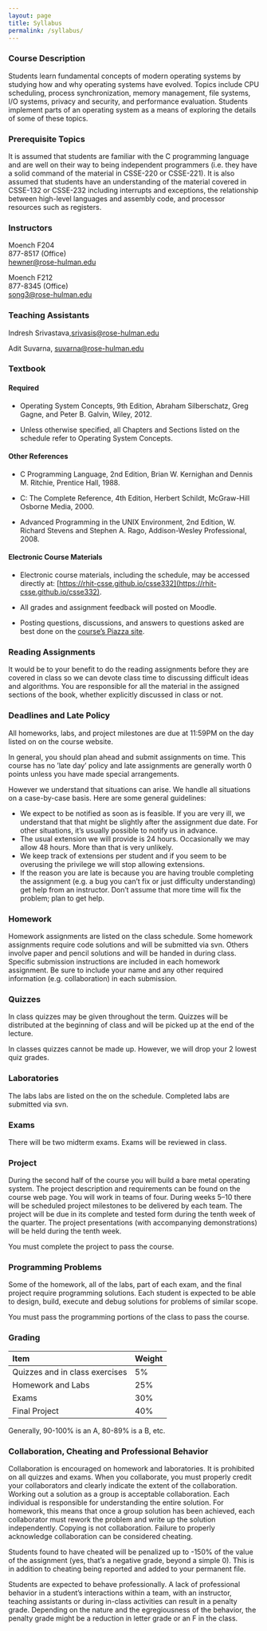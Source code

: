 ```yaml
---
layout: page
title: Syllabus
permalink: /syllabus/
---
```


### Course Description

Students learn fundamental concepts of modern operating systems by studying how and why operating systems have evolved. Topics include CPU scheduling, process synchronization, memory management, file systems, I/O systems, privacy and security, and performance evaluation. Students implement parts of an operating system as a means of exploring the details of some of these topics.

### Prerequisite Topics

It is assumed that students are familiar with the C programming language and are well on their way to being independent programmers (i.e. they have a solid command of the material in CSSE-220 or CSSE-221). It is also assumed that students have an understanding of the material covered in CSSE-132 or CSSE-232 including interrupts and exceptions, the relationship between high-level languages and assembly code, and processor resources such as registers.

### Instructors

Moench F204<br> 
877-8517 (Office)<br> 
[hewner@rose-hulman.edu](mailto:hewner@rose-hulman.edu)<br>

Moench F212<br>
877-8345 (Office)<br>
[song3@rose-hulman.edu](mailto:song3@rose-hulman.edu)<br>

### Teaching Assistants

Indresh Srivastava,[srivasis@rose-hulman.edu](srivasis@rose-hulman.edu)

Adit Suvarna, [suvarna@rose-hulman.edu](suvarna@rose-hulman.edu)

### Textbook

#### Required

* Operating System Concepts, 9th Edition, Abraham Silberschatz, Greg Gagne, and Peter B. Galvin, Wiley, 2012.

* Unless otherwise specified, all Chapters and Sections listed on the schedule refer to Operating System Concepts.

#### Other References

* C Programming Language, 2nd Edition, Brian W. Kernighan and Dennis M. Ritchie, Prentice Hall, 1988.

* C: The Complete Reference, 4th Edition, Herbert Schildt, McGraw-Hill Osborne Media, 2000.

* Advanced Programming in the UNIX Environment, 2nd Edition, W. Richard Stevens and Stephen A. Rago, Addison-Wesley Professional, 2008.

#### Electronic Course Materials

* Electronic course materials, including the schedule, may be accessed directly at:
[https://rhit-csse.github.io/csse332](https://rhit-csse.github.io/csse332).

* All grades and assignment feedback will posted on Moodle.

* Posting questions, discussions, and answers to questions asked are best done on the [course’s Piazza site](https://piazza.com/rose-hulman/spring2018/csse332/home).

### Reading Assignments

It would be to your benefit to do the reading assignments before they are covered in class so we can devote class time to discussing difficult ideas and algorithms. You are responsible for all the material in the assigned sections of the book, whether explicitly discussed in class or not.

### Deadlines and Late Policy

All homeworks, labs, and project milestones are due at 11:59PM on the day listed on on the course website.

In general, you should plan ahead and submit assignments on time. This course has no ’late day’ policy and late assignments are generally worth 0 points unless you have made special arrangements.

However we understand that situations can arise. We handle all situations on a case-by-case basis. Here are some general guidelines:

* We expect to be notified as soon as is feasible. If you are very ill, we understand that that might be slightly after the assignment due date. For other situations, it’s usually possible to notify us in advance.
* The usual extension we will provide is 24 hours. Occasionally we may allow 48 hours. More than that is very unlikely.
* We keep track of extensions per student and if you seem to be overusing the privilege we will stop allowing extensions.
* If the reason you are late is because you are having trouble completing the assignment (e.g. a bug you can’t fix or just difficulty understanding) get help from an instructor. Don’t assume that more time will fix the problem; plan to get help.

### Homework

Homework assignments are listed on the class schedule. Some homework assignments require code solutions and will be submitted via svn. Others involve paper and pencil solutions and will be handed in during class. Specific submission instructions are included in each homework assignment. Be sure to include your name and any other required information (e.g. collaboration) in each submission.

### Quizzes

In class quizzes may be given throughout the term. Quizzes will be distributed at the beginning of class and will be picked up at the end of the lecture.

In classes quizzes cannot be made up. However, we will drop your 2 lowest quiz grades.

### Laboratories

The labs labs are listed on the on the schedule. Completed labs are submitted via svn.

### Exams

There will be two midterm exams. Exams will be reviewed in class.

### Project

During the second half of the course you will build a bare metal operating system. The project description and requirements can be found on the course web page. You will work in teams of four. During weeks 5–10 there will be scheduled project milestones to be delivered by each team. The project will be due in its complete and tested form during the tenth week of the quarter. The project presentations (with accompanying demonstrations) will be held during the tenth week.

You must complete the project to pass the course.

### Programming Problems

Some of the homework, all of the labs, part of each exam, and the final project require programming solutions. Each student is expected to be able to design, build, execute and debug solutions for problems of similar scope.

You must pass the programming portions of the class to pass the course.

### Grading

Item                          | Weight
:----------------------------- |:-------
Quizzes and in class exercises|	5%
Homework and Labs|	25%
Exams|	30%
Final Project|	40%

Generally, 90-100% is an A, 80-89% is a B, etc.

### Collaboration, Cheating and Professional Behavior

Collaboration is encouraged on homework and laboratories. It is prohibited on all quizzes and exams. When you collaborate, you must properly credit your collaborators and clearly indicate the extent of the collaboration. Working out a solution as a group is acceptable collaboration. Each individual is responsible for understanding the entire solution. For homework, this means that once a group solution has been achieved, each collaborator must rework the problem and write up the solution independently. Copying is not collaboration. Failure to properly acknowledge collaboration can be considered cheating.

Students found to have cheated will be penalized up to -150% of the value of the assignment (yes, that’s a negative grade, beyond a simple 0). This is in addition to cheating being reported and added to your permanent file.

Students are expected to behave professionally. A lack of professional behavior in a student’s interactions within a team, with an instructor, teaching assistants or during in-class activities can result in a penalty grade. Depending on the nature and the egregiousness of the behavior, the penalty grade might be a reduction in letter grade or an F in the class.
